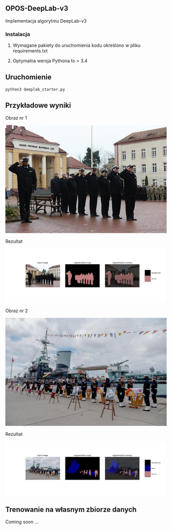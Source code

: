 ## OPOS-DeepLab-v3

Implementacja algorytmu DeepLab-v3

### Instalacja
1. Wymagane pakiety do uruchomienia kodu określono w pliku requirements.txt

2. Optymalna wersja Pythona to > 3.4

## Uruchomienie
```bash
python3 deeplab_starter.py
```

## Przykładowe wyniki

Obraz nr 1  

![Obraz nr 1](/images/Rozprowadzenie.JPG)

Rezultat  

![Rezultat nr 1](/results/rozprowadzenie2.png)

Obraz nr 2  

![Obraz nr 2](/images/pogrzebmarynarski.jpg)

Rezultat  

![Rezultat nr 2](/results/pogrzeb2.png)

## Trenowanie na własnym zbiorze danych
Coming soon ...
